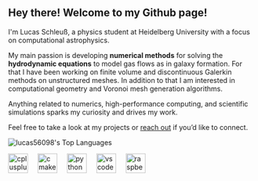 ## Hey there! Welcome to my Github page!

I'm Lucas Schleuß, a physics student at Heidelberg University with a focus on computational astrophysics.

My main passion is developing **numerical methods** for solving the **hydrodynamic equations** to model gas flows as in galaxy formation. For that I have been working on finite volume and discontinuous Galerkin methods on unstructured meshes. In addition to that I am interested in computational geometry and Voronoi mesh generation algorithms. 

Anything related to numerics, high-performance computing, and scientific simulations sparks my curiosity and drives my work.

Feel free to take a look at my projects or [reach out](mailto:lucas.schleuss@stud.uni-heidelberg.de) if you’d like to connect.

![lucas56098's Top Languages](https://github-readme-stats.vercel.app/api/top-langs/?username=lucas56098&theme=vue-dark&show_icons=true&hide_border=true&layout=compact)

<div align="left">
  <img src="https://cdn.jsdelivr.net/gh/devicons/devicon/icons/cplusplus/cplusplus-original.svg" height="40" alt="cplusplus logo"  />
  <img width="12" />
  <img src="https://cdn.jsdelivr.net/gh/devicons/devicon/icons/cmake/cmake-original.svg" height="40" alt="cmake logo"  />
  <img width="12" />
  <img src="https://cdn.jsdelivr.net/gh/devicons/devicon/icons/python/python-original.svg" height="40" alt="python logo"  />
  <img width="12" />
  <img src="https://cdn.jsdelivr.net/gh/devicons/devicon/icons/vscode/vscode-original.svg" height="40" alt="vscode logo"  />
  <img width="12" />
  <img src="https://cdn.jsdelivr.net/gh/devicons/devicon/icons/raspberrypi/raspberrypi-original.svg" height="40" alt="raspberrypi logo"/>
</div>

